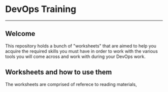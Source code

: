 # DevOps Training
---

## Welcome
This repository holds a bunch of "worksheets" that are aimed to help you acquire the required skills you must have in order to work with the various tools you will come across and work with during your DevOps work.

## Worksheets and how to use them
The worksheets are comprised of referece to reading materials, 